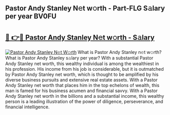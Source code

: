 ## Pastor Andy Stanley N𝚎t w𝚘rth - Part-FLG S𝚊lary per year BV0FU

# <h2><a href="http://gc3dmu.nevu.top/?p=Pastor+Andy+Stanley">🔗 👉🔴 Pastor Andy Stanley N𝚎t w𝚘rth - S𝚊lary</a></h2>

[![Pastor Andy Stanley N𝚎t W𝚘rth](https://i.imgur.com/Oavwk0R.jpeg)](http://gc3dmu.nevu.top/?p=Pastor+Andy+Stanley)
What is Pastor Andy Stanley n𝚎t w𝚘rth? What is Pastor Andy Stanley s𝚊lary per year?
With a substantial Pastor Andy Stanley net worth, this wealthy individual is among the wealthiest in his profession. His income from his job is considerable, but it is outmatched by Pastor Andy Stanley net worth, which is thought to be amplified by his diverse business pursuits and extensive real estate assets. With a Pastor Andy Stanley net worth that places him in the top echelons of wealth, this man is famed for his business acumen and financial savvy. With a Pastor Andy Stanley net worth in the billions and a substantial income, this wealthy person is a leading illustration of the power of diligence, perseverance, and financial intelligence.
